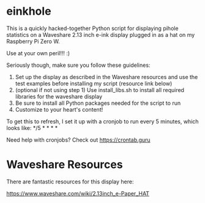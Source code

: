 # einkhole

This is a quickly hacked-together Python script for displaying pihole statistics on a Waveshare 2.13 inch e-ink display plugged in as a hat on my Raspberry Pi Zero W.

Use at your own peril!!! :)

Seriously though, make sure you follow these guidelines:

1. Set up the display as described in the Waveshare resources and use the test examples before installing my script (resource link below)
2. (optional if not using step 1) Use install_libs.sh to install all required libraries for the waveshare display
3. Be sure to install all Python packages needed for the script to run
4. Customize to your heart's content!

To get this to refresh, I set it up with a cronjob to run every 5 minutes, which looks like: */5 * * * *

Need help with cronjobs? Check out https://crontab.guru

# Waveshare Resources
There are fantastic resources for this display here:

https://www.waveshare.com/wiki/2.13inch_e-Paper_HAT


